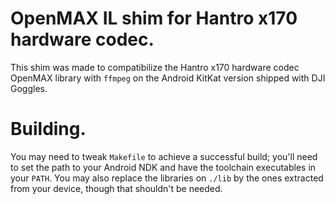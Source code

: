 # OpenMAX IL shim for Hantro x170 hardware codec.
This shim was made to compatibilize the Hantro x170 hardware codec OpenMAX library with `ffmpeg` on the Android KitKat version shipped with DJI Goggles.

# Building.

You may need to tweak `Makefile` to achieve a successful build; you'll need to set the path to your Android NDK and have the toolchain executables in your `PATH`. You may also replace the libraries on `./lib` by the ones extracted from your device, though that shouldn't be needed.
